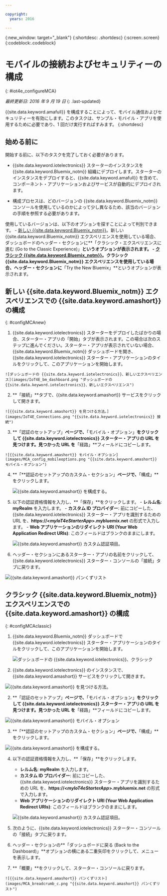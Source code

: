 ```yaml
---

copyright:
  years: 2016

---
```



<!-- Common attributes used in the template are defined as follows: -->
{:new_window: target="\_blank"}
{:shortdesc: .shortdesc}
{:screen:.screen}
{:codeblock:.codeblock}

# モバイルの接続およびセキュリティーの構成
{: #iot4e_configureMCA}

*最終更新日: 2016 年 9 月 19 日*
{: .last-updated}

{{site.data.keyword.amafull}} を構成することによって、モバイル通信およびセキュリティーを有効にします。このタスクは、サンプル・モバイル・アプリを使用するために必要であり、1 回だけ実行すればすみます。
{:shortdesc}

## 始める前に

開始する前に、以下のタスクを完了しておく必要があります。
  - {{site.data.keyword.iotelectronics}} スターターのインスタンスを {{site.data.keyword.Bluemix_notm}} 組織にデプロイします。スターターのインスタンスをデプロイすると、{{site.data.keyword.amafull}} を含めて、コンポーネント・アプリケーションおよびサービスが自動的にデプロイされます。

  - 構成プロセスは、どのバージョンの {{site.data.keyword.Bluemix_notm}} コンソールを使用しているのかによって少し異なるため、該当のバージョンの手順を参照する必要があります。

  使用しているバージョンは、以下のオプションを探すことによって判別できます。
    - [新しい {{site.data.keyword.Bluemix_notm}}](#configMCAnew)。新しい {{site.data.keyword.Bluemix_notm}} エクスペリエンスを使用している場合、ダッシュボードのヘッダー・セクションに**「クラシック・エクスペリエンスに進む (Go to the Classic Experience)」**というオプションが表示されます。
    - [クラシック {{site.data.keyword.Bluemix_notm}}](#configMCAclassic)。クラシック {{site.data.keyword.Bluemix_notm}} エクスペリエンスを使用している場合、ヘッダー・セクションに**「Try the New Bluemix」**というオプションが表示されます。

## 新しい {{site.data.keyword.Bluemix_notm}} エクスペリエンスでの {{site.data.keyword.amashort}} の構成
{: #configMCAnew}

  1. {{site.data.keyword.iotelectronics}} スターターをデプロイしたばかりの場合、スターター・アプリの「開始」タブが表示されます。この場合は次のステップに進んでください。スターター・アプリが表示されていない場合、{{site.data.keyword.Bluemix_notm}} ダッシュボードを開き、{{site.data.keyword.iotelectronics}} スターター・アプリケーションのタイルをクリックして、このアプリケーションを開始します。

    ![ダッシュボードの {{site.data.keyword.iotelectronics}}、新しいエクスペリエンス](images/IoT4E_bm_dashboard.png "ダッシュボードの {{site.data.keyword.iotelectronics}}、新しいエクスペリエンス")

  2. **「接続」**タブで、{{site.data.keyword.amashort}} サービスをクリックして開きます。

    ![{{site.data.keyword.amashort}} を見つける方法。](images/IoT4E_Connections.png "{{site.data.keyword.iotelectronics}} 接続")

  3. **「認証のセットアップ」**ページで、**「モバイル・オプション」**をクリックして {{site.data.keyword.iotelectronics}} スターター・アプリの URL を見つけます。見つかった URL を**「経路」**フィールドにコピーします。

    ![{{site.data.keyword.amashort}} モバイル・オプション](images/MCA_config_mobileoptions.png "{{site.data.keyword.amashort}} モバイル・オプション")  

  4. **「**認証のセットアップのカスタム・セクション」**ページで、**「構成」**をクリックします。

       ![{{site.data.keyword.amashort}} を構成する。](images/MCA_config_pg.png "{{site.data.keyword.amashort}} 認証のセットアップ・ページ")  

  5. 以下の認証資格情報を入力し、**「保存」**をクリックします。
    - **レルム名**: **myRealm** を入力します。
    - **カスタム ID プロバイダー**: 前にコピーした、{{site.data.keyword.iotelectronics}} スターター・アプリを識別するための URL を、**https://<*myIoT4eStarterApp*>.mybluemix.net** の形式で入力します。
    - **Web アプリケーションのリダイレクト URI (Your Web Application Redirect URIs)**: このフィールドはブランクのままにします。

      ![{{site.data.keyword.amashort}} カスタム認証項目。](images/MCA_config_pg2.png "{{site.data.keyword.amashort}} カスタム認証項目")  

  6. ヘッダー・セクションにあるスターター・アプリの名前をクリックして、{{site.data.keyword.iotelectronics}} スターター・コンソールの「接続」タブに戻ります。

   ![{{site.data.keyword.amashort}} パンくずリスト](images/MCA_breadcrumb.png "{{site.data.keyword.amashort}} パンくずリスト")

## クラシック {{site.data.keyword.Bluemix_notm}} エクスペリエンスでの {{site.data.keyword.amashort}} の構成
{: #configMCAclassic}

1. {{site.data.keyword.Bluemix_notm}} ダッシュボードで {{site.data.keyword.iotelectronics}} スターター・アプリケーションのタイルをクリックして、このアプリケーションを開始します。

    ![ダッシュボードの {{site.data.keyword.iotelectronics}}、クラシック](images/IoT4E_bm_dashboard_c.png "ダッシュボードの {{site.data.keyword.iotelectronics}}、クラシック")

2. {{site.data.keyword.iotelectronics}} のインスタンスで、{{site.data.keyword.amashort}} サービスをクリックして開きます。   

  ![{{site.data.keyword.amashort}} を見つける方法。](images/IoT4E_Connections_c.png "{{site.data.keyword.iotelectronics}} 接続")

2. **「認証のセットアップ」**ページで、**「モバイル・オプション」**をクリックして {{site.data.keyword.iotelectronics}} スターター・アプリの URL を見つけます。見つかった URL を**「経路」**フィールドにコピーします。

  ![{{site.data.keyword.amashort}} モバイル・オプション](images/MCA_config_mobileoptions.png "{{site.data.keyword.amashort}} モバイル・オプション")  

3. **「**認証のセットアップのカスタム・セクション」**ページで、**「構成」**をクリックします。

 ![{{site.data.keyword.amashort}} を構成する。](images/MCA_config_pg.png "{{site.data.keyword.amashort}} 認証のセットアップ・ページ")  

4. 以下の認証資格情報を入力し、**「保存」**をクリックします。
   - **レルム名**: **myRealm** を入力します。
   - **カスタム ID プロバイダー**: 前にコピーした、{{site.data.keyword.iotelectronics}} スターター・アプリを識別するための URL を、**https://<*myIoT4eStarterApp*>.mybluemix.net** の形式で入力します。
   - **Web アプリケーションのリダイレクト URI (Your Web Application Redirect URIs)**: このフィールドはブランクのままにします。

    ![{{site.data.keyword.amashort}} カスタム認証項目。](images/MCA_config_pg2.png "{{site.data.keyword.amashort}} カスタム認証項目")  

5. 次のように、{{site.data.keyword.iotelectronics}} スターター・コンソールの「接続」タブに戻ります。
  1. ヘッダー・セクションの**「ダッシュボードに戻る (Back to the Dashboard)」**オプションの横にある二重矢印をクリックして、メニューを表示します。
  2. **「概要」**をクリックして、スターター・コンソールに戻ります。  

    ![{{site.data.keyword.amashort}} パンくずリスト](images/MCA_breadcrumb_c.png "{{site.data.keyword.amashort}} パンくずリスト")
